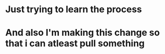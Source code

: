 # Just trying to learn the process
# And also I'm making this change so that i can atleast pull something
